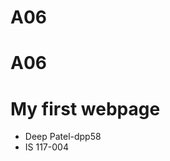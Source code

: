 # A06
# A06
<!DOCTTYPE html>
<html>
    <head>
        <p></p>
    </head>    
    <body>
        <h1>My first webpage</h1>
    <ul>
    <li>Deep Patel-dpp58</li>
    <li>IS 117-004</li>
    </ul>
    </body>
        
</html>

